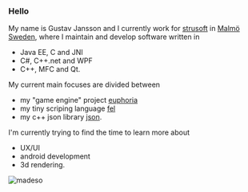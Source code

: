 ### Hello
My name is Gustav Jansson and I currently work for [strusoft](https://strusoft.com/) in [Malmö Sweden](https://en.wikipedia.org/wiki/Malm%C3%B6), where I maintain and develop software written in
* Java EE, C and JNI
* C#, C++.net and WPF
* C++, MFC and Qt.

My current main focuses are divided between
* my "game engine" project [euphoria](https://github.com/madeso/euphoria)
* my tiny scriping language [fel](https://github.com/madeso/fel)
* my c++ json library [json](https://github.com/madeso/json).

I'm currently trying to find the time to learn more about
- UX/UI
- android development
- 3d rendering.

![madeso](https://github-readme-stats.vercel.app/api?username=madeso&show_icons=true")

<!--
**madeso/madeso** is a ✨ _special_ ✨ repository because its `README.md` (this file) appears on your GitHub profile.

Here are some ideas to get you started:

- 🔭 I’m currently working on ...
- 🌱 I’m currently learning ...
- 👯 I’m looking to collaborate on ...
- 🤔 I’m looking for help with ...
- 💬 Ask me about ...
- 📫 How to reach me: ...
- 😄 Pronouns: ...
- ⚡ Fun fact: ...
-->
